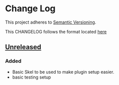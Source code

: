 # Change Log
This project adheres to [Semantic Versioning](http://semver.org/).

This CHANGELOG follows the format located [here](https://github.com/sensu-plugins/community/blob/master/HOW_WE_CHANGELOG.md)

## [Unreleased]

### Added
- Basic Skel to be used to make plugin setup easier.
- basic testing setup

[Unreleased]: https://github.com/sensu-plugins/sensu-plugins-salesforce/compare/...HEAD
